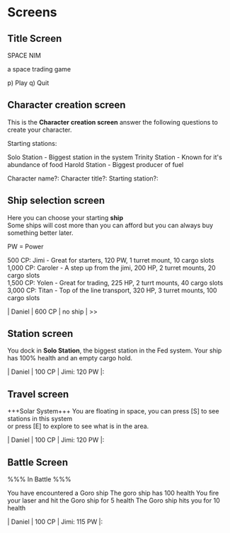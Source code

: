 # Screens

## Title Screen

  
SPACE NIM    

  a space trading game

p) Play
q) Quit

## Character creation screen

This is the **Character creation screen** answer the following questions
to create your character.

Starting stations:

Solo Station - Biggest station in the system
Trinity Station - Known for it's abundance of food
Harold Station - Biggest producer of fuel


Character name?: 
Character title?:
Starting station?:

## Ship selection screen

Here you can choose your starting **ship**  
Some ships will cost more than you can afford but you can always buy   
something better later.

PW = Power

  500 CP: Jimi - Great for starters, 120 PW, 1 turret mount, 10 cargo slots  
1,000 CP: Caroler - A step up from the jimi, 200 HP, 2 turret mounts, 20 cargo slots  
1,500 CP: Yolen - Great for trading, 225 HP, 2 turrt mounts, 40 cargo slots  
3,000 CP: Titan - Top of the line transport, 320 HP, 3 turret mounts, 100 cargo slots  

| Daniel | 600 CP | no ship | >> 

## Station screen

You dock in **Solo Station**, the biggest station in the Fed system.
Your ship has 100% health and an empty cargo hold.

| Daniel | 100 CP | Jimi: 120 PW |: 


## Travel screen

+++Solar System+++
You are floating in space, you can press [S] to see stations in this system  
or press [E] to explore to see what is in the area.  

| Daniel | 100 CP | Jimi: 120 PW |:


## Battle Screen

%%% In Battle %%%

You have encountered a Goro ship
The goro ship has 100 health
You fire your laser and hit the Goro ship for 5 health
The Goro ship hits you for 10 health

| Daniel | 100 CP | Jimi: 115 PW |:
